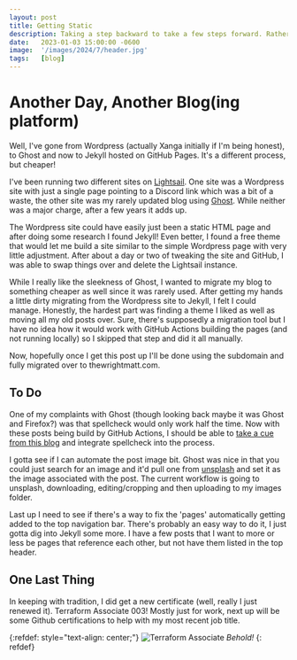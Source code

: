 ```yaml
---
layout: post
title: Getting Static
description: Taking a step backward to take a few steps forward. Rather than using a fancy CMS, I'm back to using static pages built with some magic.
date:   2023-01-03 15:00:00 -0600 
image:  '/images/2024/7/header.jpg'
tags:   [blog]
---
```


# Another Day, Another Blog(ing platform)

Well, I've gone from Wordpress (actually Xanga initially if I'm being honest), to Ghost and now to Jekyll hosted on GitHub Pages. It's a different process, but cheaper!

I've been running two different sites on [Lightsail]({{site.baseurl}}/back-again). One site was a Wordpress site with just a single page pointing to a Discord link which was a bit of a waste, the other site was my rarely updated blog using [Ghost](https://ghost.org/). While neither was a major charge, after a few years it adds up. 

The Wordpress site could have easily just been a static HTML page and after doing some research I found Jekyll! Even better, I found a free theme that would let me build a site similar to the simple Wordpress page with very little adjustment. After about a day or two of tweaking the site and GitHub, I was able to swap things over and delete the Lightsail instance.

While I really like the sleekness of Ghost, I wanted to migrate my blog to something cheaper as well since it was rarely used. After getting my hands a little dirty migrating from the Wordpress site to Jekyll, I felt I could manage. Honestly, the hardest part was finding a theme I liked as well as moving all my old posts over. Sure, there's supposedly a migration tool but I have no idea how it would work with GitHub Actions building the pages (and not running locally) so I skipped that step and did it all manually.

Now, hopefully once I get this post up I'll be done using the subdomain and fully migrated over to thewrightmatt.com.


## To Do
One of my complaints with Ghost (though looking back maybe it was Ghost and Firefox?) was that spellcheck would only work half the time. Now with these posts being build by GitHub Actions, I should be able to [take a cue from this blog](https://swild.dev/self-hosting/github-spellcheck-lint-action/) and integrate spellcheck into the process.

I gotta see if I can automate the post image bit. Ghost was nice in that you could just search for an image and it'd pull one from [unsplash](https://unsplash.com/) and set it as the image associated with the post. The current workflow is going to unsplash, downloading, editing/cropping and then uploading to my images folder.

Last up I need to see if there's a way to fix the 'pages' automatically getting added to the top navigation bar. There's probably an easy way to do it, I just gotta dig into Jekyll some more. I have a few posts that I want to more or less be pages that reference each other, but not have them listed in the top header.

## One Last Thing
In keeping with tradition, I did get a new certificate (well, really I just renewed it). Terraform Associate 003! Mostly just for work, next up will be some Github certifications to help with my most recent job title.


{:refdef: style="text-align: center;"}
![Terraform Associate]({{site.baseurl}}/images/2024/7/tf-assc.png)
*Behold!*
{: refdef}